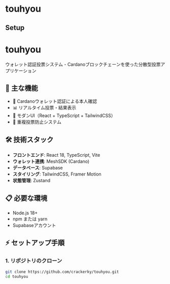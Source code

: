 # touhyou

## Setup

# touhyou

ウォレット認証投票システム - Cardanoブロックチェーンを使った分散型投票アプリケーション

## 🚀 主な機能

- 🔐 Cardanoウォレット認証による本人確認
- 📊 リアルタイム投票・結果表示
- 🎨 モダンUI（React + TypeScript + TailwindCSS）
- 🔄 重複投票防止システム

## 🛠️ 技術スタック

- **フロントエンド**: React 18, TypeScript, Vite
- **ウォレット連携**: MeshSDK (Cardano)
- **データベース**: Supabase
- **スタイリング**: TailwindCSS, Framer Motion
- **状態管理**: Zustand

## 📋 必要な環境

- Node.js 18+ 
- npm または yarn
- Supabaseアカウント

## ⚡ セットアップ手順

### 1. リポジトリのクローン

```bash
git clone https://github.com/crackerky/touhyou.git
cd touhyou
